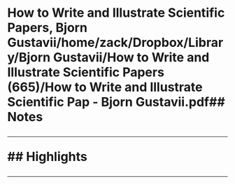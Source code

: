 # How to Write and Illustrate Scientific Papers, Bjorn Gustavii/home/zack/Dropbox/Library/Bjorn Gustavii/How to Write and Illustrate Scientific Papers (665)/How to Write and Illustrate Scientific Pap - Bjorn Gustavii.pdf## Notes<hr>## Highlights<hr>